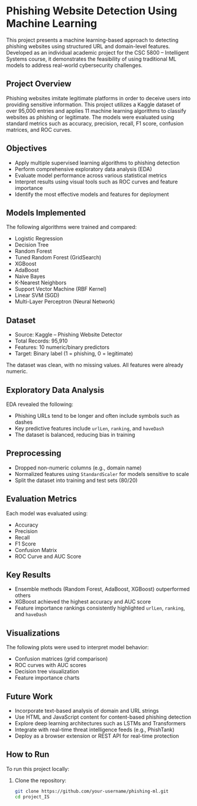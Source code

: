 # Phishing Website Detection Using Machine Learning

This project presents a machine learning-based approach to detecting phishing websites using structured URL and domain-level features. Developed as an individual academic project for the CSC 5800 – Intelligent Systems course, it demonstrates the feasibility of using traditional ML models to address real-world cybersecurity challenges.

## Project Overview

Phishing websites imitate legitimate platforms in order to deceive users into providing sensitive information. This project utilizes a Kaggle dataset of over 95,000 entries and applies 11 machine learning algorithms to classify websites as phishing or legitimate. The models were evaluated using standard metrics such as accuracy, precision, recall, F1 score, confusion matrices, and ROC curves.

## Objectives

- Apply multiple supervised learning algorithms to phishing detection
- Perform comprehensive exploratory data analysis (EDA)
- Evaluate model performance across various statistical metrics
- Interpret results using visual tools such as ROC curves and feature importance
- Identify the most effective models and features for deployment

## Models Implemented

The following algorithms were trained and compared:

- Logistic Regression
- Decision Tree
- Random Forest
- Tuned Random Forest (GridSearch)
- XGBoost
- AdaBoost
- Naive Bayes
- K-Nearest Neighbors
- Support Vector Machine (RBF Kernel)
- Linear SVM (SGD)
- Multi-Layer Perceptron (Neural Network)

## Dataset

- Source: Kaggle – Phishing Website Detector
- Total Records: 95,910
- Features: 10 numeric/binary predictors
- Target: Binary label (1 = phishing, 0 = legitimate)

The dataset was clean, with no missing values. All features were already numeric.

## Exploratory Data Analysis

EDA revealed the following:

- Phishing URLs tend to be longer and often include symbols such as dashes
- Key predictive features include `urlLen`, `ranking`, and `haveDash`
- The dataset is balanced, reducing bias in training

## Preprocessing

- Dropped non-numeric columns (e.g., domain name)
- Normalized features using `StandardScaler` for models sensitive to scale
- Split the dataset into training and test sets (80/20)

## Evaluation Metrics

Each model was evaluated using:

- Accuracy
- Precision
- Recall
- F1 Score
- Confusion Matrix
- ROC Curve and AUC Score

## Key Results

- Ensemble methods (Random Forest, AdaBoost, XGBoost) outperformed others
- XGBoost achieved the highest accuracy and AUC score
- Feature importance rankings consistently highlighted `urlLen`, `ranking`, and `haveDash`

## Visualizations

The following plots were used to interpret model behavior:

- Confusion matrices (grid comparison)
- ROC curves with AUC scores
- Decision tree visualization
- Feature importance charts

## Future Work

- Incorporate text-based analysis of domain and URL strings
- Use HTML and JavaScript content for content-based phishing detection
- Explore deep learning architectures such as LSTMs and Transformers
- Integrate with real-time threat intelligence feeds (e.g., PhishTank)
- Deploy as a browser extension or REST API for real-time protection

## How to Run

To run this project locally:

1. Clone the repository:
   ```bash
   git clone https://github.com/your-username/phishing-ml.git
   cd project_IS

